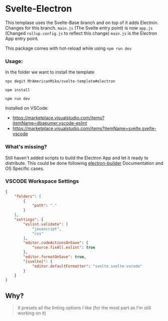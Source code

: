 # Svelte-Electron

This templase uses the Svelte-Base branch and on top of it adds Electron.
Changes for this branch. `main.js` (The Svelte entry point) is now `app.js`
(Changed `rollup.config.js` to reflect this change)
`main.js` is the Electron App entry point.

This package comes with hot-reload while using `npm run dev`

### Usage:

In the folder we want to install the template

`npx degit MrAmericanMike/svelte-template#electron`

`npm install`

`npm run dev`

Installed on VSCode:
* https://marketplace.visualstudio.com/items?itemName=dbaeumer.vscode-eslint
* https://marketplace.visualstudio.com/items?itemName=svelte.svelte-vscode

### What's missing?

Still haven't added scripts to build the Electron App and let it ready to distribute. This could be done following [electron-builder](https://www.electron.build/) Documentation and OS Specific cases.

### VSCODE Workspace Settings

```json
{
	"folders": [
		{
			"path": "."
		}
	],
	"settings": {
		"eslint.validate": [
			"javascript",
			"css"
		],
		"editor.codeActionsOnSave": {
			"source.fixAll.eslint": true
		},
		"editor.formatOnSave": true,
		"[svelte]": {
			"editor.defaultFormatter": "svelte.svelte-vscode"
		}
	}
}
```

## Why?

> It presets all the linting options I like (for the most part as I'm still working on it)

